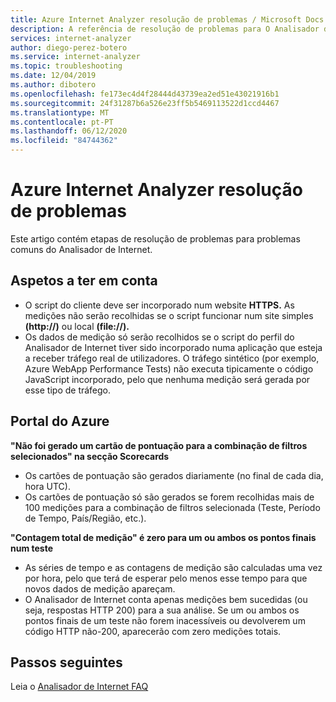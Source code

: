 ```yaml
---
title: Azure Internet Analyzer resolução de problemas / Microsoft Docs
description: A referência de resolução de problemas para O Analisador de Internet Azure.
services: internet-analyzer
author: diego-perez-botero
ms.service: internet-analyzer
ms.topic: troubleshooting
ms.date: 12/04/2019
ms.author: dibotero
ms.openlocfilehash: fe173ec4d4f28444d43739ea2ed51e43021916b1
ms.sourcegitcommit: 24f31287b6a526e23ff5b5469113522d1ccd4467
ms.translationtype: MT
ms.contentlocale: pt-PT
ms.lasthandoff: 06/12/2020
ms.locfileid: "84744362"
---
```

# <a name="azure-internet-analyzer-troubleshooting"></a>Azure Internet Analyzer resolução de problemas

Este artigo contém etapas de resolução de problemas para problemas comuns do Analisador de Internet.

## <a name="things-to-keep-in-mind"></a>Aspetos a ter em conta
- O script do cliente deve ser incorporado num website **HTTPS.** As medições não serão recolhidas se o script funcionar num site simples **(http://)** ou local **(file://).**
- Os dados de medição só serão recolhidos se o script do perfil do Analisador de Internet tiver sido incorporado numa aplicação que esteja a receber tráfego real de utilizadores. O tráfego sintético (por exemplo, Azure WebApp Performance Tests) não executa tipicamente o código JavaScript incorporado, pelo que nenhuma medição será gerada por esse tipo de tráfego.

## <a name="azure-portal"></a>Portal do Azure
**"Não foi gerado um cartão de pontuação para a combinação de filtros selecionados" na secção Scorecards**
- Os cartões de pontuação são gerados diariamente (no final de cada dia, hora UTC).
- Os cartões de pontuação só são gerados se forem recolhidas mais de 100 medições para a combinação de filtros selecionada (Teste, Período de Tempo, País/Região, etc.).

**"Contagem total de medição" é zero para um ou ambos os pontos finais num teste**
- As séries de tempo e as contagens de medição são calculadas uma vez por hora, pelo que terá de esperar pelo menos esse tempo para que novos dados de medição apareçam.
- O Analisador de Internet conta apenas medições bem sucedidas (ou seja, respostas HTTP 200) para a sua análise. Se um ou ambos os pontos finais de um teste não forem inacessíveis ou devolverem um código HTTP não-200, aparecerão com zero medições totais.

## <a name="next-steps"></a>Passos seguintes
Leia o [Analisador de Internet FAQ](internet-analyzer-faq.md)
